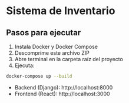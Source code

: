 # Sistema de Inventario

## Pasos para ejecutar

1. Instala Docker y Docker Compose
2. Descomprime este archivo ZIP
3. Abre terminal en la carpeta raíz del proyecto
4. Ejecuta:

```bash
docker-compose up --build
```

- Backend (Django): http://localhost:8000
- Frontend (React): http://localhost:3000
